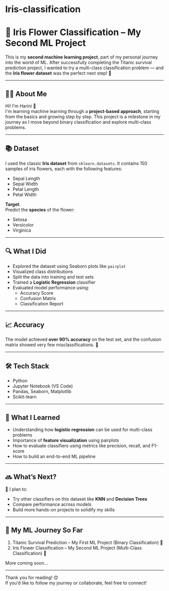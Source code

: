 # Iris-classification
# 🌸 Iris Flower Classification – My Second ML Project

This is my **second machine learning project**, part of my personal journey into the world of ML. After successfully completing the Titanic survival prediction project, I wanted to try a multi-class classification problem — and the **Iris flower dataset** was the perfect next step! 🌱

---

## 👩‍💻 About Me

Hi! I'm Harini 👋  
I'm learning machine learning through a **project-based approach**, starting from the basics and growing step by step. This project is a milestone in my journey as I move beyond binary classification and explore multi-class problems.

---

## 📚 Dataset

I used the classic **Iris dataset** from `sklearn.datasets`. It contains 150 samples of iris flowers, each with the following features:

- Sepal Length
- Sepal Width
- Petal Length
- Petal Width

**Target**:  
Predict the **species** of the flower:
- Setosa
- Versicolor
- Virginica

---

## 🔍 What I Did

- Explored the dataset using Seaborn plots like `pairplot`
- Visualized class distributions
- Split the data into training and test sets
- Trained a **Logistic Regression** classifier
- Evaluated model performance using:
  - Accuracy Score
  - Confusion Matrix
  - Classification Report

---

## 📈 Accuracy

The model achieved **over 90% accuracy** on the test set, and the confusion matrix showed very few misclassifications. 🚀

---

## 🛠️ Tech Stack

- Python
- Jupyter Notebook (VS Code)
- Pandas, Seaborn, Matplotlib
- Scikit-learn

---

## 🧠 What I Learned

- Understanding how **logistic regression** can be used for multi-class problems
- Importance of **feature visualization** using pairplots
- How to evaluate classifiers using metrics like precision, recall, and F1-score
- How to build an end-to-end ML pipeline

---

## 🔜 What’s Next?

🔄 I plan to:
- Try other classifiers on this dataset like **KNN** and **Decision Trees**
- Compare performance across models
- Build more hands-on projects to solidify my skills

---

## 📁 My ML Journey So Far

1. Titanic Survival Prediction – My First ML Project (Binary Classification) 🚢  
2. Iris Flower Classification – My Second ML Project (Multi-Class Classification) 🌸

More coming soon...

---

Thank you for reading! 😊  
If you’d like to follow my journey or collaborate, feel free to connect!
